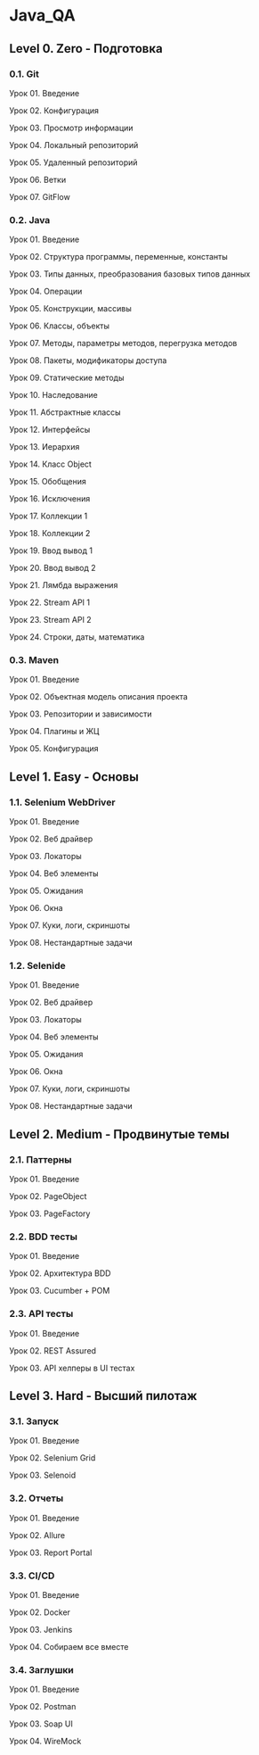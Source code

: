 # Java_QA

## Level 0. Zero - Подготовка

### 0.1. Git

Урок 01. Введение

Урок 02. Конфигурация

Урок 03. Просмотр информации

Урок 04. Локальный репозиторий

Урок 05. Удаленный репозиторий

Урок 06. Ветки

Урок 07. GitFlow

### 0.2. Java

Урок 01. Введение

Урок 02. Структура программы, переменные, константы 

Урок 03. Типы данных, преобразования базовых типов данных

Урок 04. Операции

Урок 05. Конструкции, массивы

Урок 06. Классы, объекты

Урок 07. Методы, параметры методов, перегрузка методов 

Урок 08. Пакеты, модификаторы доступа

Урок 09. Статические методы

Урок 10. Наследование

Урок 11. Абстрактные классы

Урок 12. Интерфейсы

Урок 13. Иерархия

Урок 14. Класс Object

Урок 15. Обобщения

Урок 16. Исключения

Урок 17. Коллекции 1

Урок 18. Коллекции 2

Урок 19. Ввод вывод 1

Урок 20. Ввод вывод 2

Урок 21. Лямбда выражения

Урок 22. Stream API 1

Урок 23. Stream API 2

Урок 24. Строки, даты, математика

### 0.3. Maven

Урок 01. Введение

Урок 02. Объектная модель описания проекта

Урок 03. Репозитории и зависимости

Урок 04. Плагины и ЖЦ

Урок 05. Конфигурация

## Level 1. Easy - Основы

### 1.1. Selenium WebDriver

Урок 01. Введение

Урок 02. Веб драйвер

Урок 03. Локаторы

Урок 04. Веб элементы

Урок 05. Ожидания

Урок 06. Окна

Урок 07. Куки, логи, скриншоты

Урок 08. Нестандартные задачи

### 1.2. Selenide

Урок 01. Введение

Урок 02. Веб драйвер

Урок 03. Локаторы

Урок 04. Веб элементы

Урок 05. Ожидания

Урок 06. Окна

Урок 07. Куки, логи, скриншоты

Урок 08. Нестандартные задачи

## Level 2. Medium - Продвинутые темы

### 2.1. Паттерны

Урок 01. Введение

Урок 02. PageObject

Урок 03. PageFactory

### 2.2. BDD тесты

Урок 01. Введение

Урок 02. Архитектура BDD

Урок 03. Cucumber + POM

### 2.3. API тесты

Урок 01. Введение

Урок 02. REST Assured

Урок 03. API хелперы в UI тестах

## Level 3. Hard - Высший пилотаж

### 3.1. Запуск

Урок 01. Введение

Урок 02. Selenium Grid

Урок 03. Selenoid

### 3.2. Отчеты

Урок 01. Введение

Урок 02. Allure

Урок 03. Report Portal

### 3.3. CI/CD

Урок 01. Введение

Урок 02. Docker

Урок 03. Jenkins

Урок 04. Собираем все вместе

### 3.4. Заглушки

Урок 01. Введение

Урок 02. Postman

Урок 03. Soap UI

Урок 04. WireMock

